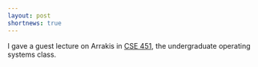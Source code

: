 ```yaml
---
layout: post
shortnews: true
---
```


I gave a guest lecture on Arrakis in [CSE
451](http://courses.cs.washington.edu/courses/cse451/13au/), the
undergraduate operating systems class.